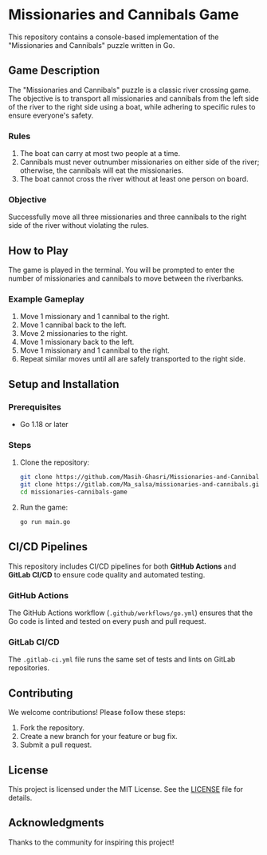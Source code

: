 # Missionaries and Cannibals Game

This repository contains a console-based implementation of the "Missionaries and Cannibals" puzzle written in Go.

## Game Description
The "Missionaries and Cannibals" puzzle is a classic river crossing game. The objective is to transport all missionaries and cannibals from the left side of the river to the right side using a boat, while adhering to specific rules to ensure everyone's safety.

### Rules
1. The boat can carry at most two people at a time.
2. Cannibals must never outnumber missionaries on either side of the river; otherwise, the cannibals will eat the missionaries.
3. The boat cannot cross the river without at least one person on board.

### Objective
Successfully move all three missionaries and three cannibals to the right side of the river without violating the rules.

## How to Play
The game is played in the terminal. You will be prompted to enter the number of missionaries and cannibals to move between the riverbanks.

### Example Gameplay
1. Move 1 missionary and 1 cannibal to the right.
2. Move 1 cannibal back to the left.
3. Move 2 missionaries to the right.
4. Move 1 missionary back to the left.
5. Move 1 missionary and 1 cannibal to the right.
6. Repeat similar moves until all are safely transported to the right side.

## Setup and Installation
### Prerequisites
- Go 1.18 or later

### Steps
1. Clone the repository:
   ```bash
   git clone https://github.com/Masih-Ghasri/Missionaries-and-Cannibals.git
   git clone https://gitlab.com/Ma_salsa/missionaries-and-cannibals.git
   cd missionaries-cannibals-game
   ```
2. Run the game:
   ```bash
   go run main.go
   ```

## CI/CD Pipelines
This repository includes CI/CD pipelines for both **GitHub Actions** and **GitLab CI/CD** to ensure code quality and automated testing.

### GitHub Actions
The GitHub Actions workflow (`.github/workflows/go.yml`) ensures that the Go code is linted and tested on every push and pull request.

### GitLab CI/CD
The `.gitlab-ci.yml` file runs the same set of tests and lints on GitLab repositories.

## Contributing
We welcome contributions! Please follow these steps:
1. Fork the repository.
2. Create a new branch for your feature or bug fix.
3. Submit a pull request.

## License
This project is licensed under the MIT License. See the [LICENSE](LICENSE) file for details.

## Acknowledgments
Thanks to the community for inspiring this project!
